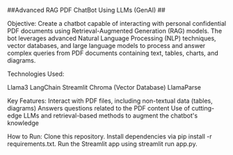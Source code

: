 ##Advanced RAG PDF ChatBot Using LLMs (GenAI) ##

Objective:
Create a chatbot capable of interacting with personal confidential PDF documents using Retrieval-Augmented Generation (RAG) models. The bot leverages advanced Natural Language Processing (NLP) techniques, vector databases, and large language models to process and answer complex queries from PDF documents containing text, tables, charts, and diagrams.

Technologies Used:

Llama3
LangChain
Streamlit
Chroma (Vector Database)
LlamaParse


Key Features:
Interact with PDF files, including non-textual data (tables, diagrams)
Answers questions related to the PDF content
Use of cutting-edge LLMs and retrieval-based methods to augment the chatbot's knowledge

How to Run:
Clone this repository.
Install dependencies via pip install -r requirements.txt.
Run the Streamlit app using streamlit run app.py.

